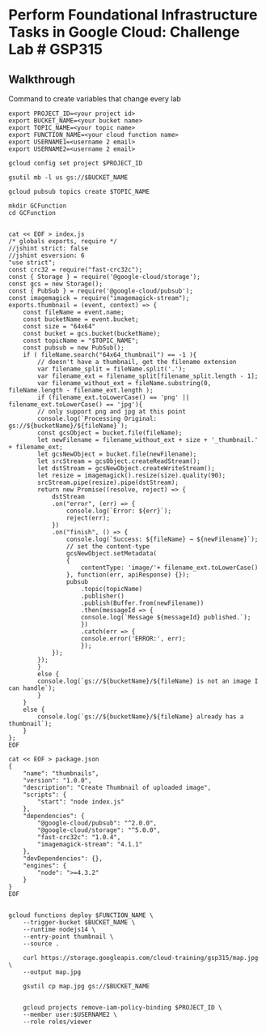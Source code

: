 # **Perform Foundational Infrastructure Tasks in Google Cloud: Challenge Lab # GSP315**

## **Walkthrough**

Command to create variables that change every lab

    export PROJECT_ID=<your project id>
    export BUCKET_NAME=<your bucket name>
    export TOPIC_NAME=<your topic name>
    export FUNCTION_NAME=<your cloud function name>
    export USERNAME1=<username 2 email>
    export USERNAME2=<username 2 email>

    gcloud config set project $PROJECT_ID

    gsutil mb -l us gs://$BUCKET_NAME

    gcloud pubsub topics create $TOPIC_NAME

    mkdir GCFunction
    cd GCFunction


    cat << EOF > index.js
    /* globals exports, require */
    //jshint strict: false
    //jshint esversion: 6
    "use strict";
    const crc32 = require("fast-crc32c");
    const { Storage } = require('@google-cloud/storage');
    const gcs = new Storage();
    const { PubSub } = require('@google-cloud/pubsub');
    const imagemagick = require("imagemagick-stream");
    exports.thumbnail = (event, context) => {
        const fileName = event.name;
        const bucketName = event.bucket;
        const size = "64x64"
        const bucket = gcs.bucket(bucketName);
        const topicName = "$TOPIC_NAME";
        const pubsub = new PubSub();
        if ( fileName.search("64x64_thumbnail") == -1 ){
            // doesn't have a thumbnail, get the filename extension
            var filename_split = fileName.split('.');
            var filename_ext = filename_split[filename_split.length - 1];
            var filename_without_ext = fileName.substring(0, fileName.length - filename_ext.length );
            if (filename_ext.toLowerCase() == 'png' || filename_ext.toLowerCase() == 'jpg'){
            // only support png and jpg at this point
            console.log(`Processing Original: gs://${bucketName}/${fileName}`);
            const gcsObject = bucket.file(fileName);
            let newFilename = filename_without_ext + size + '_thumbnail.' + filename_ext;
            let gcsNewObject = bucket.file(newFilename);
            let srcStream = gcsObject.createReadStream();
            let dstStream = gcsNewObject.createWriteStream();
            let resize = imagemagick().resize(size).quality(90);
            srcStream.pipe(resize).pipe(dstStream);
            return new Promise((resolve, reject) => {
                dstStream
                .on("error", (err) => {
                    console.log(`Error: ${err}`);
                    reject(err);
                })
                .on("finish", () => {
                    console.log(`Success: ${fileName} → ${newFilename}`);
                    // set the content-type
                    gcsNewObject.setMetadata(
                    {
                        contentType: 'image/'+ filename_ext.toLowerCase()
                    }, function(err, apiResponse) {});
                    pubsub
                        .topic(topicName)
                        .publisher()
                        .publish(Buffer.from(newFilename))
                        .then(messageId => {
                        console.log(`Message ${messageId} published.`);
                        })
                        .catch(err => {
                        console.error('ERROR:', err);
                        });
                });
            });
            }
            else {
            console.log(`gs://${bucketName}/${fileName} is not an image I can handle`);
            }
        }
        else {
            console.log(`gs://${bucketName}/${fileName} already has a thumbnail`);
        }
    };
    EOF

    cat << EOF > package.json
    {
        "name": "thumbnails",
        "version": "1.0.0",
        "description": "Create Thumbnail of uploaded image",
        "scripts": {
            "start": "node index.js"
        },
        "dependencies": {
            "@google-cloud/pubsub": "^2.0.0",
            "@google-cloud/storage": "^5.0.0",
            "fast-crc32c": "1.0.4",
            "imagemagick-stream": "4.1.1"
        },
        "devDependencies": {},
        "engines": {
            "node": ">=4.3.2"
        }
    }
    EOF
    
    
    gcloud functions deploy $FUNCTION_NAME \
        --trigger-bucket $BUCKET_NAME \
        --runtime nodejs14 \
        --entry-point thumbnail \
        --source .

        curl https://storage.googleapis.com/cloud-training/gsp315/map.jpg \
        --output map.jpg

        gsutil cp map.jpg gs://$BUCKET_NAME
        
        
        gcloud projects remove-iam-policy-binding $PROJECT_ID \
        --member user:$USERNAME2 \
        --role roles/viewer


